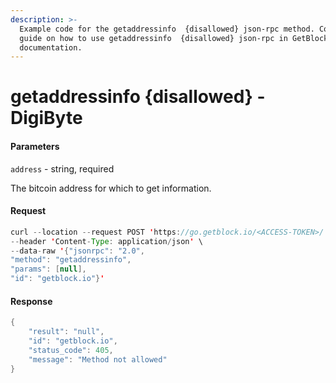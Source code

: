 ```yaml
---
description: >-
  Example code for the getaddressinfo  {disallowed} json-rpc method. Сomplete
  guide on how to use getaddressinfo  {disallowed} json-rpc in GetBlock.io Web3
  documentation.
---
```


# getaddressinfo {disallowed} - DigiByte

#### Parameters

`address` - string, required

The bitcoin address for which to get information.

#### Request

```java
curl --location --request POST 'https://go.getblock.io/<ACCESS-TOKEN>/' \
--header 'Content-Type: application/json' \ 
--data-raw '{"jsonrpc": "2.0",
"method": "getaddressinfo",
"params": [null],
"id": "getblock.io"}'
```

#### Response

```java
{
    "result": "null",
    "id": "getblock.io",
    "status_code": 405,
    "message": "Method not allowed"
}
```
